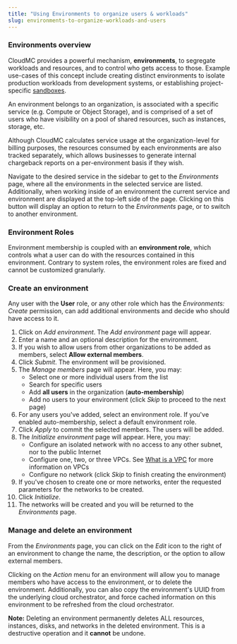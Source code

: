 ```yaml
---
title: "Using Environments to organize users & workloads"
slug: environments-to-organize-workloads-and-users
---
```



### Environments overview

CloudMC provides a powerful mechanism, **environments**, to segregate workloads and resources, and to control who gets access to those. Example use-cases of this concept include creating distinct environments to isolate production workloads from development systems, or establishing project-specific [sandboxes](https://en.wikipedia.org/wiki/Sandbox_%28computer_security%29).

An environment belongs to an organization, is associated with a specific service (e.g. Compute or Object Storage), and is comprised of a set of users who have visibility on a pool of shared resources, such as instances, storage, etc.

Although CloudMC calculates service usage at the organization-level for billing purposes, the resources consumed by each environments are also tracked separately, which allows businesses to generate internal chargeback reports on a per-environment basis if they wish.

Navigate to the desired service in the sidebar to get to the *Environments* page, where all the environments in the selected service are listed.  Additionally, when working inside of an environment the current service and environment are displayed at the top-left side of the page.  Clicking on this button will display an option to return to the *Environments* page, or to switch to another environment.

### Environment Roles

Environment membership is coupled with an **environment role**, which controls what a user can do with the resources contained in this environment. Contrary to system roles, the environment roles are fixed and cannot be customized granularly.

### Create an environment

Any user with the **User** role, or any other role which has the *Environments: Create* permission, can add additional environments and decide who should have access to it.

1. Click on *Add environment*.  The *Add environment* page will appear.
1. Enter a name and an optional description for the environment.
1. If you wish to allow users from other organizations to be added as members, select **Allow external members**.
1. Click *Submit*.  The environment will be provisioned.
1. The *Manage members* page will appear.  Here, you may:
   - Select one or more individual users from the list
   - Search for specific users
   - Add **all users** in the organization (**auto-membership**)
   - Add no users to your environment (click *Skip* to proceed to the next page)
1. For any users you've added, select an environment role.  If you've enabled auto-membership, select a default environment role.
1. Click *Apply* to commit the selected members.  The users will be added.
1. The *Initialize environment* page will appear.  Here, you may:
   - Configure an isolated network with no access to any other subnet, nor to the public Internet
   - Configure one, two, or three VPCs.  See [What is a VPC](what-is-a-vpc.md) for more information on VPCs
   - Configure no network (click *Skip* to finish creating the environment)
1. If you've chosen to create one or more networks, enter the requested parameters for the networks to be created.
1. Click *Initialize*.
1. The networks will be created and you will be returned to the *Environments* page.

### Manage and delete an environment

From the *Environments* page, you can click on the *Edit* icon to the right of an environment to change the name, the description, or the option to allow external members.

Clicking on the *Action* menu for an environment will allow you to manage members who have access to the environment, or to delete the environment.  Additionally, you can also copy the environment's UUID from the underlying cloud orchestrator, and force cached information on this environment to be refreshed from the cloud orchestrator.

**Note:** Deleting an environment permanently deletes ALL resources, instances, disks, and networks in the deleted environment.  This is a destructive operation and it **cannot** be undone.
